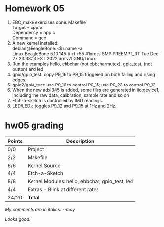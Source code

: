 # Homework 05
1. EBC_make exercises done: Makefile  
  Target = app.o  
  Dependency = app.c  
  Command = gcc  
2. A new kernel installed:  
  debian@BeagleBone:~$ uname -a  
  Linux BeagleBone 5.10.145-ti-rt-r55 #1xross SMP PREEMPT_RT Tue Dec 27 23:33:13 EST 2022 armv7l GNU/Linux
3. Run the examples hello, ebbchar (not ebbcharmutex), gpio_test, (not button) and led
4. gpio/gpio_test: copy P9_16 to P9_15 triggered on both falling and rising edges.
5. gpio2/gpio_test: use P9_16 to control P9_15; use P9_23 to control P9_12
6. When the new adxl345 is added, some files are generated in iio:device1, including the raw data, calibration, sample rate and so on 
7. Etch-a-sketch is controlled by IMU readings.
8. LED/LED.c toggles P9_12 and P9_15 at 1Hz and 2Hz.   

# hw05 grading

| Points      | Description |
| ----------- | ----------- |
|  0/0 | Project 
|  2/2 | Makefile
|  6/6 | Kernel Source
|  4/4 | Etch-a-Sketch
|  8/8 | Kernel Modules: hello, ebbchar, gpio_test, led
|  4/4 | Extras - Blink at different rates
| 24/20 | **Total**

*My comments are in italics. --may*

*Looks good.*